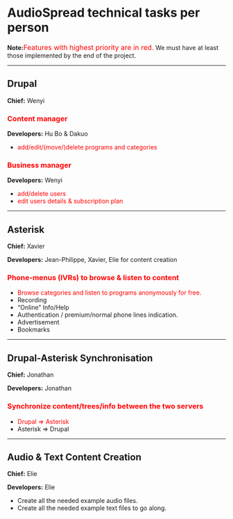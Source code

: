 # AudioSpread technical tasks per person #



**Note:**<font color='red' size='3'>Features with highest priority are in red.</font> We must have at least those implemented by the end of the project.


---

## Drupal ##
**Chief:** Wenyi

### <font color='red'>Content manager</font> ###
**Developers:** Hu Bo & Dakuo
  * <font color='red'>add/edit/(move/)delete programs and categories</font>

### <font color='red'>Business manager</font> ###
**Developers:** Wenyi
  * <font color='red'>add/delete users</font>
  * <font color='red'>edit users details & subscription plan</font>

---

## Asterisk ##
**Chief:** Xavier

**Developers:** Jean-Philippe, Xavier, Elie for content creation
### <font color='red'>Phone-menus (IVRs) to browse & listen to content</font> ###
  * <font color='red'>Browse categories and listen to programs anonymously for free.</font>
  * Recording
  * “Online” Info/Help
  * Authentication / premium/normal phone lines indication.
  * Advertisement
  * Bookmarks


---

## Drupal-Asterisk Synchronisation ##
**Chief:** Jonathan

**Developers:** Jonathan
### <font color='red'>Synchronize content/trees/info between the two servers</font> ###
  * <font color='red'>Drupal => Asterisk</font>
  * Asterisk => Drupal


---

## Audio & Text Content Creation ##
**Chief:** Elie

**Developers:** Elie
  * Create all the needed example audio files.
  * Create all the needed example text files to go along.
